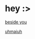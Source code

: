 # hey :>

[beside you](https://garrett-lam.github.io/SpotifyWeb/favSong.html)

[uhmaiuh](https://garrett-lam.github.io/SpotifyWeb/favPlaylist.html)

